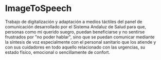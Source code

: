 # ImageToSpeech
Trabajo de digitalización y adaptación a medios táctiles del panel de comunicación desarrollado por el Sistema Andaluz de Salud para que, personas como mi querido suegro, puedan beneficiarse y no sentirse frustrados por "no poder hablar", sino que se puedan comunicar mediante la síntesis de voz especialmente con el personal sanitario que los atiende y con sus cuidadores en todo aquello relacionado con las urgencias, su estado físico, emocional o sencillamente de confort.
